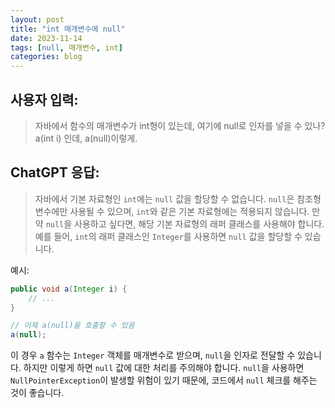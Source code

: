 ```yaml
---
layout: post
title: "int 매개변수에 null"
date: 2023-11-14
tags: [null, 매개변수, int]
categories: blog
---
```


## 사용자 입력:
> 자바에서 함수의 매개변수가 int형이 있는데, 여기에 null로 인자를 넣을 수 있나? a(int i) 인데, a(null)이렇게.

## ChatGPT 응답:
> 자바에서 기본 자료형인 `int`에는 `null` 값을 할당할 수 없습니다. `null`은 참조형 변수에만 사용될 수 있으며, `int`와 같은 기본 자료형에는 적용되지 않습니다. 만약 `null`을 사용하고 싶다면, 해당 기본 자료형의 래퍼 클래스를 사용해야 합니다. 예를 들어, `int`의 래퍼 클래스인 `Integer`를 사용하면 `null` 값을 할당할 수 있습니다.

예시:
```java
public void a(Integer i) {
    // ...
}

// 이제 a(null)을 호출할 수 있음
a(null);
```

이 경우 `a` 함수는 `Integer` 객체를 매개변수로 받으며, `null`을 인자로 전달할 수 있습니다. 하지만 이렇게 하면 `null` 값에 대한 처리를 주의해야 합니다. `null`을 사용하면 `NullPointerException`이 발생할 위험이 있기 때문에, 코드에서 `null` 체크를 해주는 것이 좋습니다.

